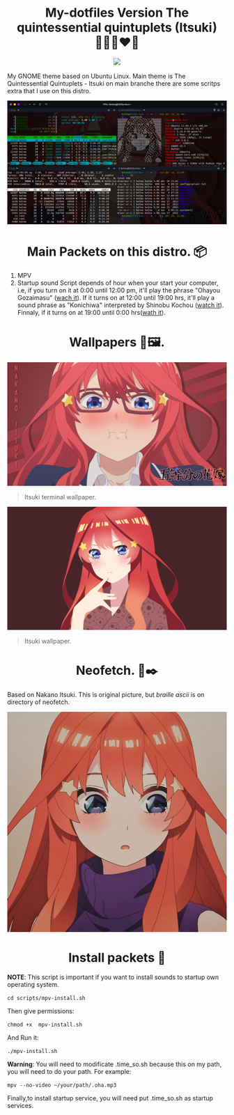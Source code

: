 <h1 align = "center"> My-dotfiles Version The quintessential quintuplets (Itsuki) 👰🏻‍♀️❤️📕</h1>

<p align="center">
	<img src="https://i0.wp.com/codigoespagueti.com/wp-content/uploads/2023/02/Gotoubun-no-Hanayome-Cosplay-prepara-a-Itsuki-Nakano-con-su-vestido-de-novia.jpg?fit=1280%2C720&quality=80&ssl=1">
</p>



My GNOME theme based on Ubuntu Linux. Main theme is The Quintessential Quintuplets - Itsuki on main branche there are some scritps extra that I use on this distro.

<p align="center">
	<img src="img/itsuki-promt.png">
</p>

<h1 align="center"> Main Packets on this distro. 📦</h1>

1. MPV
2. Startup sound Script  depends of hour when your start your computer, i.e, if you turn on it at 0:00 until 12:00 pm, it'll play the phrase "Ohayou Gozaimasu" ([wach it](https://www.youtube.com/watch?v=hKW3RQq3aK0)). If it turns on at 12:00 until 19:00 hrs, it'll play a sound phrase as "Konichiwa" interpreted by Shinobu Kochou ([watch it](https://www.youtube.com/watch?v=fI_AcUC5uxk)). Finnaly, if it turns on at 19:00 until 0:00 hrs([wath it](https://www.youtube.com/watch?v=xffUlKFtzgI)).

<h1 align="center"> Wallpapers 🎨🖼️.</h1>

<p align="center">
	<img src="wallpaper/itsuki_Terminal.jpg">
</p>


>Itsuki terminal wallpaper.

<p align="center">
	<img src="wallpaper/itsuki_wallpaper.png">
</p>

>Itsuki wallpaper.

<h1 align="center"> Neofetch. 📕✒️</h1>

Based on Nakano Itsuki. This is original picture, but *braille ascii* is on directory of neofetch.

<p align="center">
	<img src="img/itsukichan.jpg">
</p>

<h1 align="center"> Install packets 📄 </h1>

**NOTE**: This script is important if you want to install sounds to startup own operating system.


	cd scripts/mpv-install.sh

Then give permissions:

	chmod +x  mpv-install.sh

And Run it:

	./mpv-install.sh

**Warning**: You will need to modificate .time_so.sh because this on my path, you will need to do your path. For example:

   	mpv --no-video ~/your/path/.oha.mp3

Finally,to install startup service, you will need put .time_so.sh as startup services.
